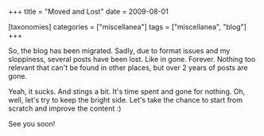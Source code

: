 +++
title = "Moved and Lost"
date = 2009-08-01

[taxonomies]
categories = ["miscellanea"]
tags = ["miscellanea", "blog"]
+++

So, the blog has been migrated. Sadly, due to format issues and my sloppiness, several posts have been lost. Like in gone. Forever. Nothing too relevant that can't be found in other places, but over 2 years of posts are gone.

Yeah, it sucks. And stings a bit. It's time spent and gone for nothing.  Oh, well, let's try to keep the bright side. Let's take the chance to start from scratch and improve the content :)

See you soon!
